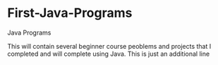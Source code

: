 # First-Java-Programs
Java Programs

This will contain several beginner course peoblems and projects that I completed and will complete using Java.
This is just an additional line
